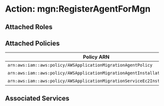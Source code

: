 # Action: mgn:RegisterAgentForMgn

## Attached Roles

## Attached Policies

| Policy ARN | Policy Name |
|------------|-------------|
| `arn:aws:iam::aws:policy/AWSApplicationMigrationAgentPolicy` | [AWSApplicationMigrationAgentPolicy](../policies.md#awsapplicationmigrationagentpolicy) |
| `arn:aws:iam::aws:policy/AWSApplicationMigrationAgentInstallationPolicy` | [AWSApplicationMigrationAgentInstallationPolicy](../policies.md#awsapplicationmigrationagentinstallationpolicy) |
| `arn:aws:iam::aws:policy/AWSApplicationMigrationServiceEc2InstancePolicy` | [AWSApplicationMigrationServiceEc2InstancePolicy](../policies.md#awsapplicationmigrationserviceec2instancepolicy) |

## Associated Services

